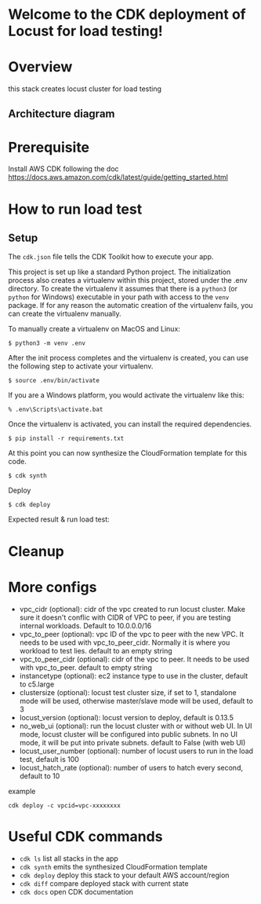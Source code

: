 # Welcome to the CDK deployment of Locust for load testing!

# Overview 
this stack creates locust cluster for load testing
## Architecture diagram

# Prerequisite
Install AWS CDK following the doc
https://docs.aws.amazon.com/cdk/latest/guide/getting_started.html

# How to run load test
## Setup
The `cdk.json` file tells the CDK Toolkit how to execute your app.

This project is set up like a standard Python project.  The initialization
process also creates a virtualenv within this project, stored under the .env
directory.  To create the virtualenv it assumes that there is a `python3`
(or `python` for Windows) executable in your path with access to the `venv`
package. If for any reason the automatic creation of the virtualenv fails,
you can create the virtualenv manually.

To manually create a virtualenv on MacOS and Linux:

```
$ python3 -m venv .env
```

After the init process completes and the virtualenv is created, you can use the following
step to activate your virtualenv.

```
$ source .env/bin/activate
```

If you are a Windows platform, you would activate the virtualenv like this:

```
% .env\Scripts\activate.bat
```

Once the virtualenv is activated, you can install the required dependencies.

```
$ pip install -r requirements.txt
```

At this point you can now synthesize the CloudFormation template for this code.

```
$ cdk synth
```

Deploy
```
$ cdk deploy
```

Expected result & run load test:

# Cleanup


# More configs
- vpc_cidr (optional): cidr of the vpc created to run locust cluster. Make sure it doesn't conflic with CIDR of VPC to peer, if you are testing internal workloads. Default to 10.0.0.0/16
- vpc_to_peer (optional): vpc ID of the vpc to peer with the new VPC. It needs to be used with vpc_to_peer_cidr. Normally it is where you workload to test lies. default to an empty string 
- vpc_to_peer_cidr (optional): cidr of the vpc to peer. It needs to be used with vpc_to_peer. default to empty string
- instancetype (optional): ec2 instance type to use in the cluster, default to c5.large
- clustersize (optional): locust test cluster size, if set to 1, standalone mode will be used, otherwise master/slave mode will be used, default to 3
- locust_version (optional): locust version to deploy, default is 0.13.5
- no_web_ui (optional): run the locust cluster with or without web UI. In UI mode, locust cluster will be configured into public subnets. In no UI mode, it will be put into private subnets. default to False (with web UI)
- locust_user_number (optional): number of locust users to run in the load test, default is 100
- locust_hatch_rate (optional): number of users to hatch every second, default to 10

example
```
cdk deploy -c vpcid=vpc-xxxxxxxx
```

# Useful CDK commands
 * `cdk ls`          list all stacks in the app
 * `cdk synth`       emits the synthesized CloudFormation template
 * `cdk deploy`      deploy this stack to your default AWS account/region
 * `cdk diff`        compare deployed stack with current state
 * `cdk docs`        open CDK documentation